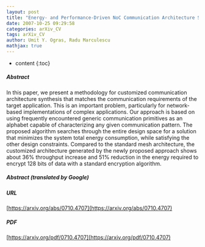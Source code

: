 ```yaml
---
layout: post
title: "Energy- and Performance-Driven NoC Communication Architecture Synthesis Using a Decomposition Approach"
date: 2007-10-25 09:29:58
categories: arXiv_CV
tags: arXiv_CV
author: Umit Y. Ogras, Radu Marculescu
mathjax: true
---
```


* content
{:toc}

##### Abstract
In this paper, we present a methodology for customized communication architecture synthesis that matches the communication requirements of the target application. This is an important problem, particularly for network-based implementations of complex applications. Our approach is based on using frequently encountered generic communication primitives as an alphabet capable of characterizing any given communication pattern. The proposed algorithm searches through the entire design space for a solution that minimizes the system total energy consumption, while satisfying the other design constraints. Compared to the standard mesh architecture, the customized architecture generated by the newly proposed approach shows about 36% throughput increase and 51% reduction in the energy required to encrypt 128 bits of data with a standard encryption algorithm.

##### Abstract (translated by Google)


##### URL
[https://arxiv.org/abs/0710.4707](https://arxiv.org/abs/0710.4707)

##### PDF
[https://arxiv.org/pdf/0710.4707](https://arxiv.org/pdf/0710.4707)

